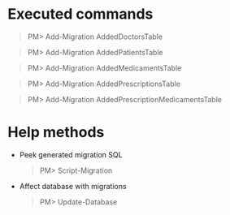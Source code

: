 # Executed commands
> PM> Add-Migration AddedDoctorsTable

> PM> Add-Migration AddedPatientsTable

> PM> Add-Migration AddedMedicamentsTable

> PM> Add-Migration AddedPrescriptionsTable

> PM> Add-Migration AddedPrescriptionMedicamentsTable

# Help methods
- Peek generated migration SQL
    > PM> Script-Migration
- Affect database with migrations
    > PM> Update-Database